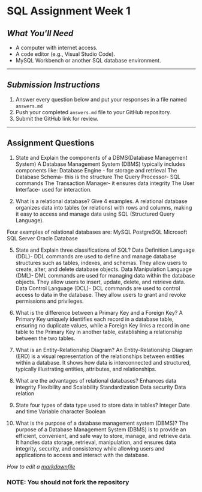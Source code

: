 # SQL Assignment Week 1


## *What You'll Need*
- A computer with internet access.
- A code editor (e.g., Visual Studio Code).
- MySQL Workbench or another SQL database environment.

---



## *Submission Instructions*
1. Answer every question below and put your responses in a file named `answers.md`
2. Push your completed `answers.md` file to your GitHub repository.
3. Submit the GitHub link for review.

---

## **Assignment Questions**

1. State and Explain the components of a DBMS(Database Management System)
   A Database Management System (DBMS) typically includes components like:
   Database Engine - for storage and retrieval
   The Database Schema- this is the structure
   The Query Processor- SQL commands
   The Transaction Manager- it ensures data integrity
   The User Interface- used for interaction.

3. What is a relational database? Give 4 examples.
   A relational database organizes data into tables (or relations) with rows and columns, making it easy to access and manage data using SQL (Structured Query Language).

Four examples of relational databases are:
   MySQL
   PostgreSQL
   Microsoft SQL Server
   Oracle Database

5. State and Explain three classifications of SQL?
   Data Definition Language (DDL)- DDL commands are used to define and manage database structures such as tables, indexes, and schemas. They allow users to create, alter, and delete database objects.
   Data Manipulation Language (DML)- DML commands are used for managing data within the database objects. They allow users to insert, update, delete, and retrieve data.
   Data Control Language (DCL)- DCL commands are used to control access to data in the database. They allow users to grant and revoke permissions and privileges.

7. What is the difference between a Primary Key and a Foreign Key?
   A Primary Key uniquely identifies each record in a database table, ensuring no duplicate values, while a Foreign Key links a record in one table to the Primary Key in another table, establishing a relationship between the two tables.

9. What is an Entity-Relationship Diagram?
    An Entity-Relationship Diagram (ERD) is a visual representation of the relationships between entities within a database. It shows how data is interconnected and structured, typically illustrating entities, attributes, and relationships.

11. What are the advantages of relational databases?
    Enhances data integrity
    Flexibility and Scalability
    Standardization
    Data security
    Data relation

13. State four types of data type used to store data in tables?
    Integer
    Date and time
    Variable character
    Boolean
   
15. What is the purpose of a database management system (DBMS)?
    The purpose of a Database Management System (DBMS) is to provide an efficient, convenient, and safe way to store, manage, and retrieve data. It handles data storage, retrieval, manipulation, and ensures data integrity, security, and consistency while allowing users and applications to access and interact with the database. 

*How to edit a [markdownfile](https://www.markdownguide.org/basic-syntax/#headings)*

###  NOTE: You should not fork the repository
